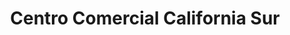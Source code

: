---
title: "Centro Comercial California Sur"
url: /caracas/centro-comercial-california-sur/
shop: Einkaufszentrum
---